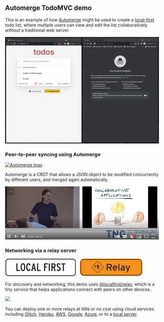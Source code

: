 ﻿## Automerge TodoMVC demo

This is an example of how [Automerge](http://github.com/automerge/automerge) might be used to create a [local-first](http://inkandswitch.com/local-first.html) todo list, where multiple users can view and edit the list collaboratively _without_ a traditional web server.

<img src='./img/screencast-automerge-todo.gif' alt='Screencast showing two browsers side-by-side with a todo list on each side. As changes are made in one browser, they are reflected in the other.' />

### Peer-to-peer syncing using Automerge

<a href='http://github.com/automerge/automerge'><img src='https://raw.githubusercontent.com/automerge/automerge/main/img/sign.svg' width='300' alt='Automerge logo' /></a>

Automerge is a CRDT that allows a JSON object to be modified concurrently by different users, and merged again automatically.

[![](./img/automerge-video.png)](https://www.youtube.com/watch?v=GXJ0D2tfZCM)

### Networking via a relay server

<a href='' ><img src='https://raw.githubusercontent.com/local-first-web/branding/main/svg/relay-h.svg' width=450 alt='@localfirst/relay logo'></a>

For discovery and networking, this demo uses [@localfirst/relay](https://github.com/local-first-web/relay), which is a tiny service that helps applications connect with peers on other devices.

![](https://github.com/local-first-web/relay/raw/master/images/relay-connection.png)

You can deploy one or more relays at little or no cost using cloud services including
[Glitch](http://github.com/local-first-web/relay-deployable#deploying-to-glitch),
[Heroku](http://github.com/local-first-web/relay-deployable#deploying-to-heroku),
[AWS](http://github.com/local-first-web/relay-deployable#deploying-to-aws-elastic-beanstalk),
[Google](http://github.com/local-first-web/relay-deployable#deploying-to-google-cloud),
[Azure](http://github.com/local-first-web/relay-deployable#deploying-to-azure), or to a
[local server](http://github.com/local-first-web/relay-deployable#installing-and-running-locally).
